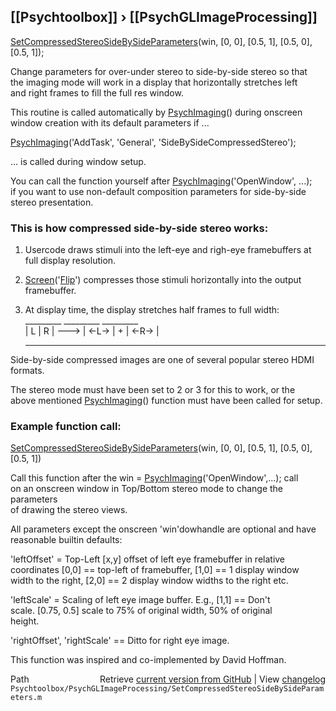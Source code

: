 ## [[Psychtoolbox]] &#8250; [[PsychGLImageProcessing]]

[SetCompressedStereoSideBySideParameters](SetCompressedStereoSideBySideParameters)(win, [0, 0], [0.5, 1], [0.5, 0], [0.5, 1]);  
  
Change parameters for over-under stereo to side-by-side stereo so that  
the imaging mode will work in a display that horizontally stretches left  
and right frames to fill the full res window.  
  
This routine is called automatically by [PsychImaging](PsychImaging)() during onscreen  
window creation with its default parameters if ...  
  
[PsychImaging](PsychImaging)('AddTask', 'General', 'SideBySideCompressedStereo');  
  
... is called during window setup.  
  
You can call the function yourself after [PsychImaging](PsychImaging)('OpenWindow', ...);  
if you want to use non-default composition parameters for side-by-side  
stereo presentation.  
  
### This is how compressed side-by-side stereo works:  
  
1. Usercode draws stimuli into the left-eye and righ-eye framebuffers at  
   full display resolution.  
  
2. [Screen](Screen)('[Flip](Flip)') compresses those stimuli horizontally into the output  
   framebuffer.  
  
3. At display time, the display stretches half frames to full width:  
   \_\_\_\_\_\_\_\_\_        \_\_\_\_\_\_\_\_\_       \_\_\_\_\_\_\_\_\_  
   | L | R |   ---\> | <-L-\>  |  +   | <-R-\>  |  
   ---------        ----------      ----------  
  
Side-by-side compressed images are one of several popular stereo HDMI  
formats.  
  
The stereo mode must have been set to 2 or 3 for this to work, or the  
above mentioned [PsychImaging](PsychImaging)() function must have been called for setup.  
  
### Example function call:  
  
[SetCompressedStereoSideBySideParameters](SetCompressedStereoSideBySideParameters)(win, [0, 0], [0.5, 1], [0.5, 0], [0.5, 1])  
  
Call this function after the win = [PsychImaging](PsychImaging)('OpenWindow',...); call  
on an onscreen window in Top/Bottom stereo mode to change the parameters  
of drawing the stereo views.  
  
All parameters except the onscreen 'win'dowhandle are optional and have  
reasonable builtin defaults:  
  
'leftOffset' = Top-Left [x,y] offset of left eye framebuffer in relative  
coordinates [0,0] == top-left of framebuffer, [1,0] == 1 display window  
width to the right, [2,0] == 2 display window widths to the right etc.  
  
'leftScale' = Scaling of left eye image buffer. E.g., [1,1] == Don't  
scale. [0.75, 0.5] scale to 75% of original width, 50% of original  
height.  
  
'rightOffset', 'rightScale' == Ditto for right eye image.  
  
This function was inspired and co-implemented by David Hoffman.  
  




<div class="code_header" style="text-align:right;">
  <span style="float:left;">Path&nbsp;&nbsp;</span> <span class="counter">Retrieve <a href=
  "https://raw.github.com/Psychtoolbox-3/Psychtoolbox-3/beta/Psychtoolbox/PsychGLImageProcessing/SetCompressedStereoSideBySideParameters.m">current version from GitHub</a> | View <a href=
  "https://github.com/Psychtoolbox-3/Psychtoolbox-3/commits/beta/Psychtoolbox/PsychGLImageProcessing/SetCompressedStereoSideBySideParameters.m">changelog</a></span>
</div>
<div class="code">
  <code>Psychtoolbox/PsychGLImageProcessing/SetCompressedStereoSideBySideParameters.m</code>
</div>

